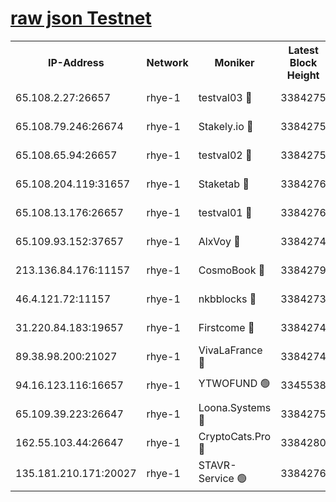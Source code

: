 
[raw json Testnet](https://rpc-check.quickt.stavr.tech/quickt/rpc-quickt-result.json)
=


<table><tr><th>IP-Address</th><th>Network</th><th>Moniker</th><th>Latest Block Height</th><th>Earliest Block Height</th><th>Catching Up</th><th>Voting Power</th><th>Scan Time</th></tr><tr><td>65.108.2.27:26657</td><td>rhye-1</td><td>testval03 🔴</td><td>3384275</td><td>1</td><td>False</td><td>5002050</td><td>2023-11-30T02:05:53.897972537UTC</td></tr><tr><td>65.108.79.246:26674</td><td>rhye-1</td><td>Stakely.io 🔴</td><td>3384275</td><td>1</td><td>False</td><td>10</td><td>2023-11-30T02:05:56.388507608UTC</td></tr><tr><td>65.108.65.94:26657</td><td>rhye-1</td><td>testval02 🔴</td><td>3384275</td><td>1</td><td>False</td><td>5002050</td><td>2023-11-30T02:05:56.801015925UTC</td></tr><tr><td>65.108.204.119:31657</td><td>rhye-1</td><td>Staketab 🔴</td><td>3384276</td><td>1</td><td>False</td><td>9900</td><td>2023-11-30T02:05:59.711690109UTC</td></tr><tr><td>65.108.13.176:26657</td><td>rhye-1</td><td>testval01 🔴</td><td>3384276</td><td>1</td><td>False</td><td>9582010</td><td>2023-11-30T02:06:00.130030411UTC</td></tr><tr><td>65.109.93.152:37657</td><td>rhye-1</td><td>AlxVoy 🔴</td><td>3384274</td><td>433101</td><td>False</td><td>92921</td><td>2023-11-30T02:05:51.121619464UTC</td></tr><tr><td>213.136.84.176:11157</td><td>rhye-1</td><td>CosmoBook 🔴</td><td>3384279</td><td>1674001</td><td>False</td><td>1528057</td><td>2023-11-30T02:06:25.497429162UTC</td></tr><tr><td>46.4.121.72:11157</td><td>rhye-1</td><td>nkbblocks 🔴</td><td>3384273</td><td>1781001</td><td>False</td><td>81901</td><td>2023-11-30T02:05:42.158310552UTC</td></tr><tr><td>31.220.84.183:19657</td><td>rhye-1</td><td>Firstcome 🔴</td><td>3384274</td><td>2731501</td><td>False</td><td>732206</td><td>2023-11-30T02:05:53.560255805UTC</td></tr><tr><td>89.38.98.200:21027</td><td>rhye-1</td><td>VivaLaFrance 🔴</td><td>3384274</td><td>2863001</td><td>False</td><td>10000</td><td>2023-11-30T02:05:48.706236183UTC</td></tr><tr><td>94.16.123.116:16657</td><td>rhye-1</td><td>YTWOFUND 🟢</td><td>3345538</td><td>3089301</td><td>False</td><td>0</td><td>2023-11-30T02:06:27.869539582UTC</td></tr><tr><td>65.109.39.223:26647</td><td>rhye-1</td><td>Loona.Systems 🔴</td><td>3384275</td><td>3287001</td><td>False</td><td>9949</td><td>2023-11-30T02:05:59.293079911UTC</td></tr><tr><td>162.55.103.44:26647</td><td>rhye-1</td><td>CryptoCats.Pro 🔴</td><td>3384280</td><td>3287001</td><td>False</td><td>9999</td><td>2023-11-30T02:06:30.284153094UTC</td></tr><tr><td>135.181.210.171:20027</td><td>rhye-1</td><td>STAVR-Service 🟢</td><td>3384276</td><td>3382501</td><td>False</td><td>0</td><td>2023-11-30T02:06:08.712783147UTC</td></tr></table>